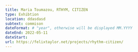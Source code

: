```yaml
---
title: Maria Toumazou, RTHYM, CITIZEN
type: Exhibtion
location: ddasdasd
subtext: commison
dateFormat: # "year", otherwise will be displayed MM.YYYY
dateEnd: 2022-05-11
dateStart:
url: https://felixtaylor.net/projects/rhythm-citizen/
---
```

